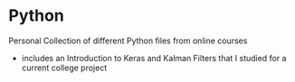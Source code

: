 # Python
Personal Collection of different Python files from online courses
+ includes an Introduction to Keras and Kalman Filters that I studied for a current college project
